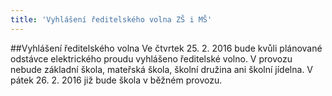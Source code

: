 ```yaml
---
title: 'Vyhlášení ředitelského volna ZŠ i MŠ'
---
```


##Vyhlášení ředitelského volna
Ve čtvrtek 25. 2. 2016 bude kvůli plánované odstávce elektrického proudu vyhlášeno ředitelské volno. V provozu nebude základní škola, mateřská škola, školní družina ani školní jídelna. V pátek 26. 2. 2016 již bude škola v běžném provozu.